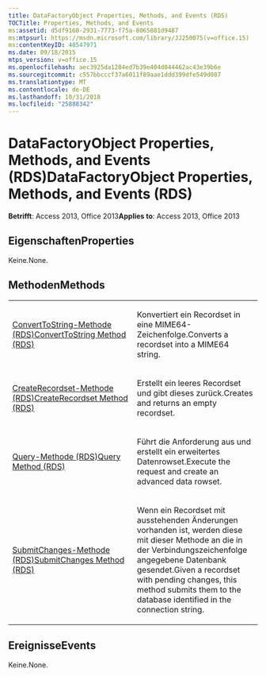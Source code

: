 ```yaml
---
title: DataFactoryObject Properties, Methods, and Events (RDS)
TOCTitle: Properties, Methods, and Events
ms:assetid: d5df9160-2931-7773-f75a-8065881d9487
ms:mtpsurl: https://msdn.microsoft.com/library/JJ250075(v=office.15)
ms:contentKeyID: 48547971
ms.date: 09/18/2015
mtps_version: v=office.15
ms.openlocfilehash: aec3925da1284ed7b39e404d044462ac43e39b6e
ms.sourcegitcommit: c557bbcccf37a6011f89aae1ddd399dfe549d087
ms.translationtype: MT
ms.contentlocale: de-DE
ms.lasthandoff: 10/31/2018
ms.locfileid: "25888342"
---
```

# <a name="datafactoryobject-properties-methods-and-events-rds"></a><span data-ttu-id="737d7-102">DataFactoryObject Properties, Methods, and Events (RDS)</span><span class="sxs-lookup"><span data-stu-id="737d7-102">DataFactoryObject Properties, Methods, and Events (RDS)</span></span>


<span data-ttu-id="737d7-103">**Betrifft**: Access 2013, Office 2013</span><span class="sxs-lookup"><span data-stu-id="737d7-103">**Applies to**: Access 2013, Office 2013</span></span>



## <a name="properties"></a><span data-ttu-id="737d7-104">Eigenschaften</span><span class="sxs-lookup"><span data-stu-id="737d7-104">Properties</span></span>

<span data-ttu-id="737d7-105">Keine.</span><span class="sxs-lookup"><span data-stu-id="737d7-105">None.</span></span>

## <a name="methods"></a><span data-ttu-id="737d7-106">Methoden</span><span class="sxs-lookup"><span data-stu-id="737d7-106">Methods</span></span>

<table>
<colgroup>
<col style="width: 50%" />
<col style="width: 50%" />
</colgroup>
<tbody>
<tr class="odd">
<td><p><span data-ttu-id="737d7-107"><a href="converttostring-method-rds.md">ConvertToString-Methode (RDS)</a></span><span class="sxs-lookup"><span data-stu-id="737d7-107"><a href="converttostring-method-rds.md">ConvertToString Method (RDS)</a></span></span></p></td>
<td><p><span data-ttu-id="737d7-108">Konvertiert ein Recordset in eine MIME64-Zeichenfolge.</span><span class="sxs-lookup"><span data-stu-id="737d7-108">Converts a recordset into a MIME64 string.</span></span></p></td>
</tr>
<tr class="even">
<td><p><span data-ttu-id="737d7-109"><a href="createrecordset-method-rds.md">CreateRecordset-Methode (RDS)</a></span><span class="sxs-lookup"><span data-stu-id="737d7-109"><a href="createrecordset-method-rds.md">CreateRecordset Method (RDS)</a></span></span></p></td>
<td><p><span data-ttu-id="737d7-110">Erstellt ein leeres Recordset und gibt dieses zurück.</span><span class="sxs-lookup"><span data-stu-id="737d7-110">Creates and returns an empty recordset.</span></span></p></td>
</tr>
<tr class="odd">
<td><p><span data-ttu-id="737d7-111"><a href="query-method-rds.md">Query-Methode (RDS)</a></span><span class="sxs-lookup"><span data-stu-id="737d7-111"><a href="query-method-rds.md">Query Method (RDS)</a></span></span></p></td>
<td><p><span data-ttu-id="737d7-112">Führt die Anforderung aus und erstellt ein erweitertes Datenrowset.</span><span class="sxs-lookup"><span data-stu-id="737d7-112">Execute the request and create an advanced data rowset.</span></span></p></td>
</tr>
<tr class="even">
<td><p><span data-ttu-id="737d7-113"><a href="submitchanges-method-rds.md">SubmitChanges-Methode (RDS)</a></span><span class="sxs-lookup"><span data-stu-id="737d7-113"><a href="submitchanges-method-rds.md">SubmitChanges Method (RDS)</a></span></span></p></td>
<td><p><span data-ttu-id="737d7-114">Wenn ein Recordset mit ausstehenden Änderungen vorhanden ist, werden diese mit dieser Methode an die in der Verbindungszeichenfolge angegebene Datenbank gesendet.</span><span class="sxs-lookup"><span data-stu-id="737d7-114">Given a recordset with pending changes, this method submits them to the database identified in the connection string.</span></span></p></td>
</tr>
</tbody>
</table>


## <a name="events"></a><span data-ttu-id="737d7-115">Ereignisse</span><span class="sxs-lookup"><span data-stu-id="737d7-115">Events</span></span>

<span data-ttu-id="737d7-116">Keine.</span><span class="sxs-lookup"><span data-stu-id="737d7-116">None.</span></span>

